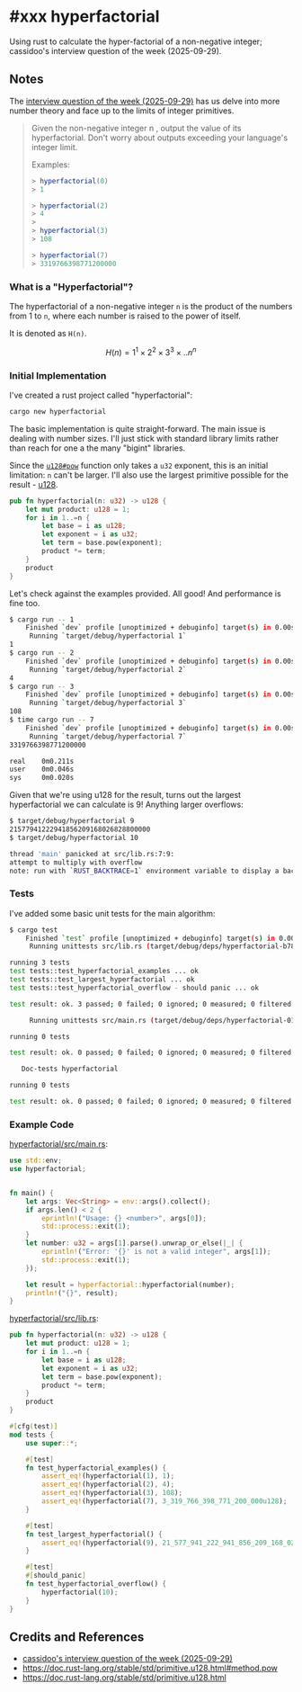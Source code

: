 # #xxx hyperfactorial

Using rust to calculate the hyper-factorial of a non-negative integer; cassidoo's interview question of the week (2025-09-29).

## Notes

The [interview question of the week (2025-09-29)](https://buttondown.com/cassidoo/archive/i-recommend-the-freedom-that-comes-from-asking/)
has us delve into more number theory and face up to the limits of integer primitives.

> Given the non-negative integer n , output the value of its hyperfactorial. Don't worry about outputs exceeding your language's integer limit.
>
> Examples:
>
> ```ts
> > hyperfactorial(0)
> > 1
>
> > hyperfactorial(2)
> > 4
> >
> > hyperfactorial(3)
> > 108
>
> > hyperfactorial(7)
> > 3319766398771200000
> ```

### What is a "Hyperfactorial"?

The hyperfactorial of a non-negative integer `n` is the product of the numbers from 1 to `n`, where each number is raised to the power of itself.

It is denoted as `H(n)`.

```math
H(n)=1^1 × 2^2 × 3^3 × .. n^n
```

### Initial Implementation

I've created a rust project called "hyperfactorial":

```sh
cargo new hyperfactorial
```

The basic implementation is quite straight-forward. The main issue is dealing with number sizes.
I'll just stick with standard library limits rather than reach for one a the many "bigint" libraries.

Since the [`u128#pow`](https://doc.rust-lang.org/stable/std/primitive.u128.html#method.pow) function only takes a `u32` exponent,
this is an initial limitation: `n` can't be larger.
I'll also use the largest primitive possible for the result - [u128](https://doc.rust-lang.org/stable/std/primitive.u128.html).

```rust
pub fn hyperfactorial(n: u32) -> u128 {
    let mut product: u128 = 1;
    for i in 1..=n {
        let base = i as u128;
        let exponent = i as u32;
        let term = base.pow(exponent);
        product *= term;
    }
    product
}
```

Let's check against the examples provided. All good! And performance is fine too.

```sh
$ cargo run -- 1
    Finished `dev` profile [unoptimized + debuginfo] target(s) in 0.00s
     Running `target/debug/hyperfactorial 1`
1
$ cargo run -- 2
    Finished `dev` profile [unoptimized + debuginfo] target(s) in 0.00s
     Running `target/debug/hyperfactorial 2`
4
$ cargo run -- 3
    Finished `dev` profile [unoptimized + debuginfo] target(s) in 0.00s
     Running `target/debug/hyperfactorial 3`
108
$ time cargo run -- 7
    Finished `dev` profile [unoptimized + debuginfo] target(s) in 0.00s
     Running `target/debug/hyperfactorial 7`
3319766398771200000

real    0m0.211s
user    0m0.046s
sys     0m0.020s
```

Given that we're using u128 for the result, turns out the largest hyperfactorial we can calculate is 9!
Anything larger overflows:

```sh
$ target/debug/hyperfactorial 9
21577941222941856209168026828800000
$ target/debug/hyperfactorial 10

thread 'main' panicked at src/lib.rs:7:9:
attempt to multiply with overflow
note: run with `RUST_BACKTRACE=1` environment variable to display a backtrace
```

### Tests

I've added some basic unit tests for the main algorithm:

```sh
$ cargo test
    Finished `test` profile [unoptimized + debuginfo] target(s) in 0.00s
     Running unittests src/lib.rs (target/debug/deps/hyperfactorial-b78f34524cd5858c)

running 3 tests
test tests::test_hyperfactorial_examples ... ok
test tests::test_largest_hyperfactorial ... ok
test tests::test_hyperfactorial_overflow - should panic ... ok

test result: ok. 3 passed; 0 failed; 0 ignored; 0 measured; 0 filtered out; finished in 0.00s

     Running unittests src/main.rs (target/debug/deps/hyperfactorial-01ba3700b796986a)

running 0 tests

test result: ok. 0 passed; 0 failed; 0 ignored; 0 measured; 0 filtered out; finished in 0.00s

   Doc-tests hyperfactorial

running 0 tests

test result: ok. 0 passed; 0 failed; 0 ignored; 0 measured; 0 filtered out; finished in 0.00s
```

### Example Code

[hyperfactorial/src/main.rs](./numberwang/src/main.rs):

```rust
use std::env;
use hyperfactorial;


fn main() {
    let args: Vec<String> = env::args().collect();
    if args.len() < 2 {
        eprintln!("Usage: {} <number>", args[0]);
        std::process::exit(1);
    }
    let number: u32 = args[1].parse().unwrap_or_else(|_| {
        eprintln!("Error: '{}' is not a valid integer", args[1]);
        std::process::exit(1);
    });

    let result = hyperfactorial::hyperfactorial(number);
    println!("{}", result);
}
```

[hyperfactorial/src/lib.rs](./numberwang/src/lib.rs):

```rust
pub fn hyperfactorial(n: u32) -> u128 {
    let mut product: u128 = 1;
    for i in 1..=n {
        let base = i as u128;
        let exponent = i as u32;
        let term = base.pow(exponent);
        product *= term;
    }
    product
}

#[cfg(test)]
mod tests {
    use super::*;

    #[test]
    fn test_hyperfactorial_examples() {
        assert_eq!(hyperfactorial(1), 1);
        assert_eq!(hyperfactorial(2), 4);
        assert_eq!(hyperfactorial(3), 108);
        assert_eq!(hyperfactorial(7), 3_319_766_398_771_200_000u128);
    }

    #[test]
    fn test_largest_hyperfactorial() {
        assert_eq!(hyperfactorial(9), 21_577_941_222_941_856_209_168_026_828_800_000u128);
    }

    #[test]
    #[should_panic]
    fn test_hyperfactorial_overflow() {
        hyperfactorial(10);
    }
}
```

## Credits and References

* [cassidoo's interview question of the week (2025-09-29)](https://buttondown.com/cassidoo/archive/i-recommend-the-freedom-that-comes-from-asking/)
* <https://doc.rust-lang.org/stable/std/primitive.u128.html#method.pow>
* <https://doc.rust-lang.org/stable/std/primitive.u128.html>
